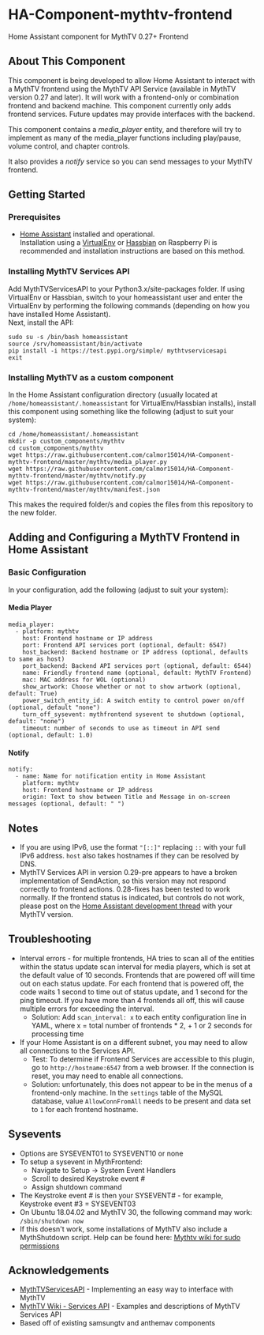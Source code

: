 # HA-Component-mythtv-frontend
Home Assistant component for MythTV 0.27+ Frontend

## About This Component
This component is being developed to allow Home Assistant to interact with a MythTV frontend using the MythTV API Service (available in MythTV version 0.27 and later).  It will work with a frontend-only or combination frontend and backend machine.  This component currently only adds frontend services. Future updates may provide interfaces with the backend.

This component contains a *media_player* entity, and therefore will try to implement as many of the media_player functions including play/pause, volume control, and chapter controls.  

It also provides a *notify* service so you can send messages to your MythTV frontend.

## Getting Started

### Prerequisites

- [Home Assistant](https://home-assistant.io) installed and operational.  
Installation using a [VirtualEnv](https://home-assistant.io/docs/installation/virtualenv/) or [Hassbian](https://home-assistant.io/docs/hassbian/installation/) on Raspberry Pi is recommended and installation instructions are based on this method.

### Installing MythTV Services API

Add MythTVServicesAPI to your Python3.x/site-packages folder. If using VirtualEnv or Hassbian, switch to your homeassistant user and enter the VirtualEnv by performing the following commands (depending on how you have installed Home Assistant).  
Next, install the API:
```
sudo su -s /bin/bash homeassistant
source /srv/homeassistant/bin/activate
pip install -i https://test.pypi.org/simple/ mythtvservicesapi
exit
```

### Installing MythTV as a custom component
In the Home Assistant configuration directory (usually located at `/home/homeassistant/.homeassistant` for VirtualEnv/Hassbian installs), install this component using something like the following (adjust to suit your system):
```
cd /home/homeassistant/.homeassistant
mkdir -p custom_components/mythtv
cd custom_components/mythtv
wget https://raw.githubusercontent.com/calmor15014/HA-Component-mythtv-frontend/master/mythtv/media_player.py
wget https://raw.githubusercontent.com/calmor15014/HA-Component-mythtv-frontend/master/mythtv/notify.py
wget https://raw.githubusercontent.com/calmor15014/HA-Component-mythtv-frontend/master/mythtv/manifest.json
```
This makes the required folder/s and copies the files from this repository to the new folder.  

## Adding and Configuring a MythTV Frontend in Home Assistant

### Basic Configuration
In your configuration, add the following (adjust to suit your system):

#### Media Player
```
media_player:
  - platform: mythtv
    host: Frontend hostname or IP address
    port: Frontend API services port (optional, default: 6547)
    host_backend: Backend hostname or IP address (optional, defaults to same as host)
    port_backend: Backend API services port (optional, default: 6544)
    name: Friendly frontend name (optional, default: MythTV Frontend)
    mac: MAC address for WOL (optional)
    show_artwork: Choose whether or not to show artwork (optional, default: True)
    power_switch_entity_id: A switch entity to control power on/off (optional, default "none")
    turn_off_sysevent: mythfrontend sysevent to shutdown (optional, default: "none")
    timeout: number of seconds to use as timeout in API send (optional, default: 1.0) 
```

#### Notify
```
notify:
  - name: Name for notification entity in Home Assistant
    platform: mythtv
    host: Frontend hostname or IP address
    origin: Text to show between Title and Message in on-screen messages (optional, default: " ")
```

## Notes

* If you are using IPv6, use the format ```"[::]"``` replacing ```::``` with your full IPv6 address.  ```host``` also takes hostnames if they can be resolved by DNS.
* MythTV Services API in version 0.29-pre appears to have a broken implementation of SendAction, so this version may not respond correctly to frontend actions.  0.28-fixes has been tested to work normally.  If the frontend status is indicated, but controls do not work, please post on the [Home Assistant development thread](https://community.home-assistant.io/t/adding-mythtv-frontend-component/16991) with your MythTV version.

## Troubleshooting

* Interval errors - for multiple frontends, HA tries to scan all of the entities within the status update scan interval for media players, which is set at the default value of 10 seconds. Frontends that are powered off will time out on each status update. For each frontend that is powered off, the code waits 1 second to time out of status update, and 1 second for the ping timeout. If you have more than 4 frontends all off, this will cause multiple errors for exceeding the interval.
  * Solution: Add ```scan_interval: x``` to each entity configuration line in YAML, where x = total number of frontends * 2, + 1 or 2 seconds for processing time
* If your Home Assistant is on a different subnet, you may need to allow all connections to the Services API.  
  * Test: To determine if Frontend Services are accessible to this plugin, go to ```http://hostname:6547``` from a web browser.  If the connection is reset, you may need to enable all connections.  
  * Solution: unfortunately, this does not appear to be in the menus of a frontend-only machine. In the ```settings``` table of the MySQL database, value ```AllowConnFromAll``` needs to be present and data set to ```1``` for each frontend hostname. 

## Sysevents

* Options are SYSEVENT01 to SYSEVENT10 or none
* To setup a sysevent in MythFrontend:
  * Navigate to Setup -> System Event Handlers
  * Scroll to desired Keystroke event #
  * Assign shutdown command
* The Keystroke event # is then your SYSEVENT# - for example, Keystroke event #3 = SYSEVENT03
* On Ubuntu 18.04.02 and MythTV 30, the following command may work: ```/sbin/shutdown now``` 
* If this doesn't work, some installations of MythTV also include a MythShutdown script.  Help can be found here: [Mythtv wiki for sudo permissions](https://www.mythtv.org/wiki/Mythwelcome#Allow_a_user_to_run_the_MythShutdown_program_with_root_privileges)

## Acknowledgements

* [MythTVServicesAPI](http://github.com/billmeek/MythTVServicesAPI) - Implementing an easy way to interface with MythTV
* [MythTV Wiki - Services API](https://www.mythtv.org/wiki/Services_API) - Examples and descriptions of MythTV Services API
* Based off of existing samsungtv and anthemav components
